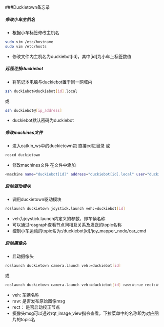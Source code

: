###Duckietown备忘录
##### 修改小车主机名
* 根据小车标签修改主机名
```Bash
sudo vim /etc/hostname
sudo vim /etc/hosts
```

* 修改文件内主机名为duckiebot[id]，其中[id]为小车上标签数值

##### 远程连接duckiebot
* 将笔记本电脑与duckiebot置于同一网域内
```Bash
ssh duckiebot@duckiebot[id].local
```
或
```Bash
ssh duckiebot@[ip_address]
```

* duckiebot默认密码为duckiebot

##### 修改machines文件
* 进入catkin\_ws中的duckietown包
直接cd进目录
或
```Bash
roscd duckietown
```
* 修改machines文件
在文件中添加
```bash
<machine name="duckiebot[id]" address="duckiebot[id].local" user="duckiebot" env-loader="$(arg env_script_path)"/>
```

##### 启动驱动模块
* 调用duckietown驱动模块
```Bash
roslaunch duckietown joystick.launch veh:=duckiebot[id]
```

* veh为joystick.launch内定义的参数，即车辆名称
* 可以通过rosgraph查看节点间相互关系及发送的topic名称
* 控制小车运动的topic名为:/duckiebot[id]/joy\_mapper\_node/car\_cmd

##### 启动摄像头
* 启动摄像头
```Bash
roslaunch duckietown camera.launch veh:=duckiebot[id]
```
或
```Bash
roslaunch duckietown camera.launch veh:=duckiebot[id] raw:=true rect:=true
```

* veh: 车辆名称
* raw: 是否发布原始图像msg
* rect： 是否启动校正节点
* 摄像头msg可以通过rqt\_image\_view指令查看，下拉菜单中的名称即为对应图片的topic名

